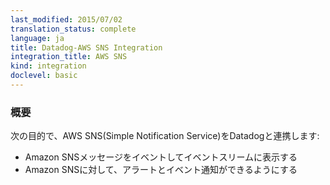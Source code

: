 ```yaml
---
last_modified: 2015/07/02
translation_status: complete
language: ja
title: Datadog-AWS SNS Integration
integration_title: AWS SNS
kind: integration
doclevel: basic
---
```


<!-- Connect SNS to Datadog in order to:

* See SNS messages as events in your stream
* Send alert and event notifications to SNS -->

### 概要


次の目的で、AWS SNS(Simple Notification Service)をDatadogと連携します:

* Amazon SNSメッセージをイベントしてイベントスリームに表示する
* Amazon SNSに対して、アラートとイベント通知ができるようにする
